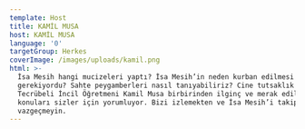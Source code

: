 ```yaml
---
template: Host
title: KAMİL MUSA
host: KAMİL MUSA
language: '0'
targetGroup: Herkes
coverImage: /images/uploads/kamil.png
html: >-
  İsa Mesih hangi mucizeleri yaptı? İsa Mesih’in neden kurban edilmesi
  gerekiyordu? Sahte peygamberleri nasıl tanıyabiliriz? Cine tutsaklık nedir?
  Tecrübeli İncil Öğretmeni Kamil Musa birbirinden ilginç ve merak edilen
  konuları sizler için yorumluyor. Bizi izlemekten ve İsa Mesih’i takip etmekten
  vazgeçmeyin.
---
```


